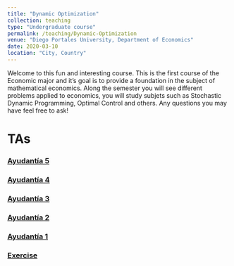 ```yaml
---
title: "Dynamic Optimization"
collection: teaching
type: "Undergraduate course"
permalink: /teaching/Dynamic-Optimization
venue: "Diego Portales University, Department of Economics"
date: 2020-03-10
location: "City, Country"
---
```


Welcome to this fun and interesting course. 
This is the first course of the Economic major and it’s goal is to provide a foundation in the subject of mathematical economics.
Along the semester you will see different problems applied to economics, you will study subjets such as Stochastic Dynamic Programming, Optimal
Control and others. Any questions you may have feel free to ask!




TAs
======



### [Ayudantía 5](http://apobletee.github.io/files/OD2020/A52020.pdf) 

### [Ayudantía 4](http://apobletee.github.io/files/OD2020/A42020.pdf) 

### [Ayudantía 3](http://apobletee.github.io/files/OD2020/A32020.pdf) 

### [Ayudantía 2](http://apobletee.github.io/files/OD2020/A22020.pdf) 

### [Ayudantía 1](http://apobletee.github.io/files/OD2020/A12020.pdf) 

### [Exercise](http://apobletee.github.io/files/OD2020/Ejercicio.pdf) 


